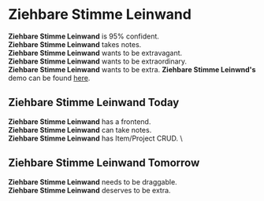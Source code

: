 # Ziehbare Stimme Leinwand

**Ziehbare Stimme Leinwand** is 95% confident.\
**Ziehbare Stimme Leinwand** takes notes.\
**Ziehbare Stimme Leinwand** wants to be extravagant. \
**Ziehbare Stimme Leinwand** wants to be extraordinary.\
**Ziehbare Stimme Leinwand** wants to be extra.
**Ziehbare Stimme Leinwnd's** demo can be found [here](https://drive.google.com/open?id=1zGXHJ7kkJlfCKi5haHs9h148CdFBEWEK).

## Ziehbare Stimme Leinwand Today

**Ziehbare Stimme Leinwand** has a frontend. \
**Ziehbare Stimme Leinwand** can take notes.\
**Ziehbare Stimme Leinwand** has Item/Project CRUD. \

## Ziehbare Stimme Leinwand Tomorrow

**Ziehbare Stimme Leinwand** needs to be draggable. \
**Ziehbare Stimme Leinwand** deserves to be extra.
